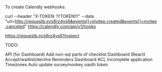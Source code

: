 To create Calendly webhooks:

curl --header "X-TOKEN: !!!TOKEN!!!" --data "url=http://requestb.in/s6rz4ys6&events[]=invitee.created&events[]=invitee.canceled" https://calendly.com/api/v1/hooks

https://requestb.in/s6rz4ys6?inspect


TODO:

API (for Dashboard)
  Add non-sql parts of checklist
Dashboard (React)
Accept/waitlist/decline
Reminders
Dashboard ACL
Incomplete application
Timezones
Auto update surveymonkey oauth token
